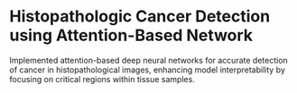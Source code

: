 # Histopathologic Cancer Detection using Attention-Based Network
Implemented attention-based deep neural networks for accurate detection of cancer in histopathological images, enhancing model interpretability by focusing on critical regions within tissue samples.
